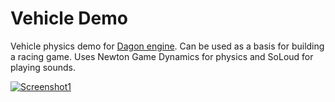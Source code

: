 # Vehicle Demo
Vehicle physics demo for [Dagon engine](https://github.com/gecko0307/dagon). Can be used as a basis for building a racing game.
Uses Newton Game Dynamics for physics and SoLoud for playing sounds.

[![Screenshot1](https://gamedev.timurgafarov.ru/wp-content/uploads/2022/08/cover.jpg)](https://gamedev.timurgafarov.ru/wp-content/uploads/2022/08/cover.jpg)
